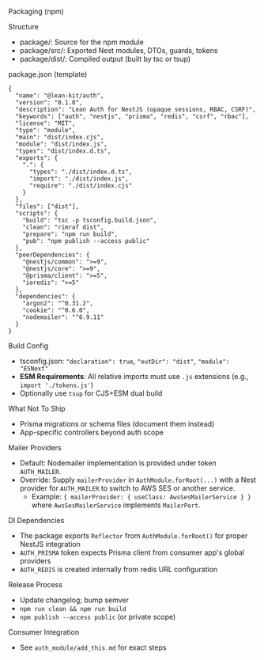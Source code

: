 Packaging (npm)

Structure
- package/: Source for the npm module
- package/src/: Exported Nest modules, DTOs, guards, tokens
- package/dist/: Compiled output (built by tsc or tsup)

package.json (template)
```
{
  "name": "@lean-kit/auth",
  "version": "0.1.0",
  "description": "Lean Auth for NestJS (opaque sessions, RBAC, CSRF)",
  "keywords": ["auth", "nestjs", "prisma", "redis", "csrf", "rbac"],
  "license": "MIT",
  "type": "module",
  "main": "dist/index.cjs",
  "module": "dist/index.js",
  "types": "dist/index.d.ts",
  "exports": {
    ".": {
      "types": "./dist/index.d.ts",
      "import": "./dist/index.js",
      "require": "./dist/index.cjs"
    }
  },
  "files": ["dist"],
  "scripts": {
    "build": "tsc -p tsconfig.build.json",
    "clean": "rimraf dist",
    "prepare": "npm run build",
    "pub": "npm publish --access public"
  },
  "peerDependencies": {
    "@nestjs/common": ">=9",
    "@nestjs/core": ">=9",
    "@prisma/client": ">=5",
    "ioredis": ">=5"
  },
  "dependencies": {
    "argon2": "^0.31.2",
    "cookie": "^0.6.0",
    "nodemailer": "^6.9.11"
  }
}
```

Build Config
- tsconfig.json: `"declaration": true`, `"outDir": "dist"`, `"module": "ESNext"`
- **ESM Requirements**: All relative imports must use `.js` extensions (e.g., `import './tokens.js'`)
- Optionally use `tsup` for CJS+ESM dual build

What Not To Ship
- Prisma migrations or schema files (document them instead)
- App-specific controllers beyond auth scope

Mailer Providers
- Default: Nodemailer implementation is provided under token `AUTH_MAILER`.
- Override: Supply `mailerProvider` in `AuthModule.forRoot(...)` with a Nest provider for `AUTH_MAILER` to switch to AWS SES or another service.
  - Example: `{ mailerProvider: { useClass: AwsSesMailerService } }` where `AwsSesMailerService` implements `MailerPort`.

DI Dependencies
- The package exports `Reflector` from `AuthModule.forRoot()` for proper NestJS integration
- `AUTH_PRISMA` token expects Prisma client from consumer app's global providers
- `AUTH_REDIS` is created internally from redis URL configuration

Release Process
- Update changelog; bump semver
- `npm run clean && npm run build`
- `npm publish --access public` (or private scope)

Consumer Integration
- See `auth_module/add_this.md` for exact steps

